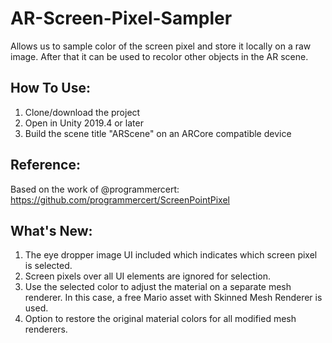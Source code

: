 # AR-Screen-Pixel-Sampler
Allows us to sample color of the screen pixel and store it locally on a raw image. After that it can be used to recolor other objects in the AR scene. 

## How To Use:
1. Clone/download the project
2. Open in Unity 2019.4 or later
3. Build the scene title "ARScene" on an ARCore compatible device 

## Reference:
Based on the work of @programmercert:
https://github.com/programmercert/ScreenPointPixel

## What's New:
1. The eye dropper image UI included which indicates which screen pixel is selected.
2. Screen pixels over all UI elements are ignored for selection.
3. Use the selected color to adjust the material on a separate mesh renderer. In this case, a free Mario asset with Skinned Mesh Renderer is used. 
4. Option to restore the original material colors for all modified mesh renderers. 
